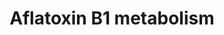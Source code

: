 ---
annotations:
- type: Disease Ontology
  value: cancer
- type: Pathway Ontology
  value: cellular detoxification pathway
- type: Pathway Ontology
  value: aflatoxin metabolic pathway
authors:
- Pieter Giesbertz
- AlexanderPico
- MaintBot
- Thomas
- MartijnVanIersel
- Christine Chichester
- Mkutmon
- DeSl
- Egonw
- Khanspers
description: '''''''Aflatoxins'''''' are naturally occurring [[wikipedia:mycotoxin|mycotoxin]]s
  that are produced by many species of ''''[[wikipedia:Aspergillus|Aspergillus]]'''',
  a [[wikipedia:fungus|fungus]], most notably ''''[[wikipedia:Aspergillus flavus|Aspergillus
  flavus]]'''' and ''''[[wikipedia:Aspergillus parasiticus|Aspergillus parasiticus]]''''.
  After entering the body, aflatoxins are metabolized by the liver to a reactive intermediate,
  aflatoxin M<sub>1</sub>, an [[wikipedia:epoxide|epoxide]]. Aflatoxin B1 is considered
  the most toxic and is produced by both Aspergillus flavus and Aspergillus parasiticus.  Source:
  [[wikipedia:Aflatoxin|Wikipedia]]  Proteins on this pathway have targeted assays
  available via the [https://assays.cancer.gov/available_assays?wp_id=WP699 CPTAC
  Assay Portal]'
last-edited: 2019-09-17
organisms:
- Homo sapiens
redirect_from:
- /index.php/Pathway:WP699
- /instance/WP699
schema-jsonld:
- '@context': https://schema.org/
  '@id': https://wikipathways.github.io/pathways/WP699.html
  '@type': Dataset
  creator:
    '@type': Organization
    name: WikiPathways
  description: '''''''Aflatoxins'''''' are naturally occurring [[wikipedia:mycotoxin|mycotoxin]]s
    that are produced by many species of ''''[[wikipedia:Aspergillus|Aspergillus]]'''',
    a [[wikipedia:fungus|fungus]], most notably ''''[[wikipedia:Aspergillus flavus|Aspergillus
    flavus]]'''' and ''''[[wikipedia:Aspergillus parasiticus|Aspergillus parasiticus]]''''.
    After entering the body, aflatoxins are metabolized by the liver to a reactive
    intermediate, aflatoxin M<sub>1</sub>, an [[wikipedia:epoxide|epoxide]]. Aflatoxin
    B1 is considered the most toxic and is produced by both Aspergillus flavus and
    Aspergillus parasiticus.  Source: [[wikipedia:Aflatoxin|Wikipedia]]  Proteins
    on this pathway have targeted assays available via the [https://assays.cancer.gov/available_assays?wp_id=WP699
    CPTAC Assay Portal]'
  keywords:
  - Aflatoxin Q1
  - Aflatoxin-endo-B1-8,9-epoxide
  - aflatoxin B1
  - GSTM1
  - CYP2A13
  - Aflatoxin B1 C8-monoalcohol
  - CYP1A2
  - Aflatoxin B1 8,9-dihydrodiol
  - Aflatoxin B1 C6-monoaldehyde
  - CYP3A4
  - Aflatoxin M1 epoxide
  - Aflatoxin B1 C8-monoaldehyde
  - Aflatoxin B1 exo-8,9-epoxide-GSH
  - AKR7A2
  - AKR7A3
  - Aflatoxin B1-6,8-dialcohol
  - Aflatoxin B1 exo-8,9-epoxide
  - Aflatoxin B1 dialdehyde
  - EPHX1
  - GSTT1
  - Aflatoxin M1
  - Aflatoxin B1 C6-monoalcohol
  license: CC0
  name: Aflatoxin B1 metabolism
seo: CreativeWork
title: Aflatoxin B1 metabolism
wpid: WP699
---
